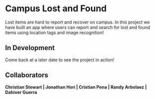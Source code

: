 # Campus Lost and Found

Lost items are hard to report and recover on campus. In this project we have built an app where users can report and search for lost and found items using location tags and image recognition!

## In Development

Come back at a later date to see the project in action!

## Collaborators 
**Christian Stewart | Jonathan Hori | Cristian Pena | Randy Arbolaez | Dahiver Guerra**
